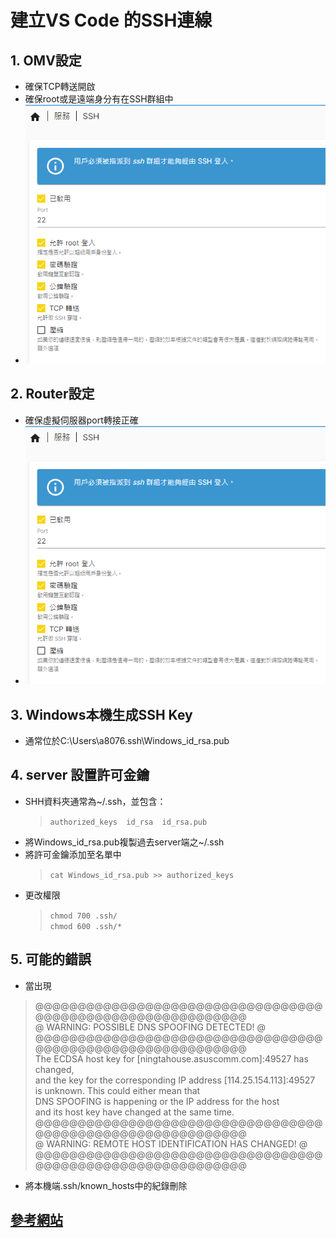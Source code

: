 # 建立VS Code 的SSH連線
## 1. OMV設定
- 確保TCP轉送開啟
- 確保root或是遠端身分有在SSH群組中
- ![alt text](images/image.png)

## 2. Router設定
- 確保虛擬伺服器port轉接正確
- ![alt text](images/image.png)

## 3. Windows本機生成SSH Key
- 通常位於C:\Users\a8076\.ssh\Windows_id_rsa.pub

## 4. server 設置許可金鑰
- SHH資料夾通常為~/.ssh，並包含：
    > `authorized_keys  id_rsa  id_rsa.pub`  
- 將Windows_id_rsa.pub複製過去server端之~/.ssh
- 將許可金鑰添加至名單中
    > `cat Windows_id_rsa.pub >> authorized_keys`  
- 更改權限
    > `chmod 700 .ssh/`  
    > `chmod 600 .ssh/*`  

## 5. 可能的錯誤
- 當出現
> @@@@@@@@@@@@@@@@@@@@@@@@@@@@@@@@@@@@@@@@@@@@@@@@@@@@@@@@@@@  
> @       WARNING: POSSIBLE DNS SPOOFING DETECTED!          @  
> @@@@@@@@@@@@@@@@@@@@@@@@@@@@@@@@@@@@@@@@@@@@@@@@@@@@@@@@@@@  
> The ECDSA host key for [ningtahouse.asuscomm.com]:49527 has changed,  
> and the key for the corresponding IP address [114.25.154.113]:49527  
> is unknown. This could either mean that  
> DNS SPOOFING is happening or the IP address for the host  
> and its host key have changed at the same time.  
> @@@@@@@@@@@@@@@@@@@@@@@@@@@@@@@@@@@@@@@@@@@@@@@@@@@@@@@@@@@  
> @    WARNING: REMOTE HOST IDENTIFICATION HAS CHANGED!     @  
> @@@@@@@@@@@@@@@@@@@@@@@@@@@@@@@@@@@@@@@@@@@@@@@@@@@@@@@@@@@  
- 將本機端.ssh/known_hosts中的紀錄刪除

## [參考網站](https://www.raise-up.com.tw/web-design-news/ssh-key-tutorial.html/)